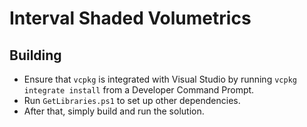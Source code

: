 # Interval Shaded Volumetrics

## Building
- Ensure that `vcpkg` is integrated with Visual Studio by running `vcpkg integrate install` from a Developer Command Prompt. 
- Run `GetLibraries.ps1` to set up other dependencies.
- After that, simply build and run the solution.